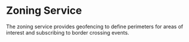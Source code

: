 # Zoning Service

The zoning service provides geofencing to define perimeters for areas of interest and subscribing to border crossing events.
